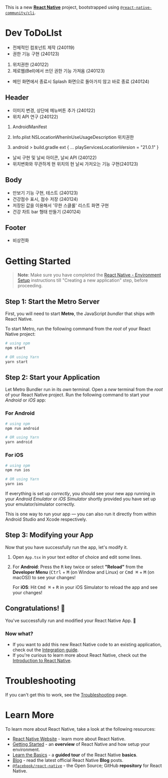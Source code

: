 This is a new [**React Native**](https://reactnative.dev) project, bootstrapped using [`@react-native-community/cli`](https://github.com/react-native-community/cli).

# Dev ToDoLIst
- 전체적인 컴포넌트 제작 (240119)
- 권한 기능 구현 (240123)
1. 위치권한 (240122)
2. 제로웹(Bell)에서 쓰던 권한 기능 가져옴 (240123)

- 메인 화면에서 종료시 Splash 화면으로 돌아가지 않고 바로 종료 (240124)
## Header
- 이미지 변경, 상단에 메뉴버튼 추가 (240122)
- 위치 API 연구 (240122)
1. AndroidManifest
<uses-permission android:name="android.permission.ACCESS_COARSE_LOCATION" />
<uses-permission android:name="android.permission.ACCESS_FINE_LOCATION" />

2. Info.plist
<key>NSLocationWhenInUseUsageDescription</key>
<string>위치권한</string>

3. android > build.gradle
ext {
   ...
   playServicesLocationVersion = "21.0.1"
}


- 날씨 구현 및 날씨 아이콘, 날씨 API (240122)
- 위치변화와 무관하게 현 위치의 현 날씨 가저오는 기능 구현(240123)
## Body
- 만보기 기능 구현, 테스트 (240123)
- 건강점수 표시, 점수 저장 (240124)
- 저장된 값을 이용해서 '무한 스클롤' 리스트 화면 구현
- 건강 차트 bar 형태 만들기 (240124)
## Footer
- 비상전화
# Getting Started

>**Note**: Make sure you have completed the [React Native - Environment Setup](https://reactnative.dev/docs/environment-setup) instructions till "Creating a new application" step, before proceeding.

## Step 1: Start the Metro Server

First, you will need to start **Metro**, the JavaScript _bundler_ that ships _with_ React Native.

To start Metro, run the following command from the _root_ of your React Native project:

```bash
# using npm
npm start

# OR using Yarn
yarn start
```

## Step 2: Start your Application

Let Metro Bundler run in its _own_ terminal. Open a _new_ terminal from the _root_ of your React Native project. Run the following command to start your _Android_ or _iOS_ app:

### For Android

```bash
# using npm
npm run android

# OR using Yarn
yarn android
```

### For iOS

```bash
# using npm
npm run ios

# OR using Yarn
yarn ios
```

If everything is set up _correctly_, you should see your new app running in your _Android Emulator_ or _iOS Simulator_ shortly provided you have set up your emulator/simulator correctly.

This is one way to run your app — you can also run it directly from within Android Studio and Xcode respectively.

## Step 3: Modifying your App

Now that you have successfully run the app, let's modify it.

1. Open `App.tsx` in your text editor of choice and edit some lines.
2. For **Android**: Press the <kbd>R</kbd> key twice or select **"Reload"** from the **Developer Menu** (<kbd>Ctrl</kbd> + <kbd>M</kbd> (on Window and Linux) or <kbd>Cmd ⌘</kbd> + <kbd>M</kbd> (on macOS)) to see your changes!

   For **iOS**: Hit <kbd>Cmd ⌘</kbd> + <kbd>R</kbd> in your iOS Simulator to reload the app and see your changes!

## Congratulations! :tada:

You've successfully run and modified your React Native App. :partying_face:

### Now what?

- If you want to add this new React Native code to an existing application, check out the [Integration guide](https://reactnative.dev/docs/integration-with-existing-apps).
- If you're curious to learn more about React Native, check out the [Introduction to React Native](https://reactnative.dev/docs/getting-started).

# Troubleshooting

If you can't get this to work, see the [Troubleshooting](https://reactnative.dev/docs/troubleshooting) page.

# Learn More

To learn more about React Native, take a look at the following resources:

- [React Native Website](https://reactnative.dev) - learn more about React Native.
- [Getting Started](https://reactnative.dev/docs/environment-setup) - an **overview** of React Native and how setup your environment.
- [Learn the Basics](https://reactnative.dev/docs/getting-started) - a **guided tour** of the React Native **basics**.
- [Blog](https://reactnative.dev/blog) - read the latest official React Native **Blog** posts.
- [`@facebook/react-native`](https://github.com/facebook/react-native) - the Open Source; GitHub **repository** for React Native.
